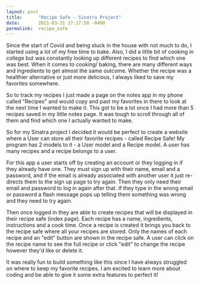 ```yaml
---
layout: post
title:      "Recipe Safe - Sinatra Project"
date:       2021-03-31 17:17:50 -0400
permalink:  recipe_safe
---
```



Since the start of Covid and being stuck in the house with not much to do, I started using a lot of my free time to bake. Also, I did a little bit of cooking in college but was constantly looking up different recipes to find which one was best. When it comes to cooking/ baking, there are many different ways and ingredients to get almost the same outcome. Whether the recipe was a healthier alternative or just more delicious, I always liked to save my favorites somewhere.

So to track my recipes I just made a page on the notes app in my phone called "Recipes" and would copy and past my favorites in there to look at the next time I wanted to make it. This got to be a lot once I had more than 5 recipes saved in my little notes page. It was tough to scroll through all of them and find which one I actually wanted to make.

So for my Sinatra project I decided it would be perfect to create a website where a User can store all their favorite recipes - called Recipe Safe! My program has 2 models to it - a User model and a Recipe model. A user has many recipes and a recipe belongs to a user.

For this app a user starts off by creating an account or they logging in if they already have one. They must sign up with their name, email and a password, and if the email is already associated with another user it just re-directs them to the sign up page to try again. Then they only need their email and password to log in again after that. If they type in the wrong email or password a flash message pops up telling them something was wrong and they need to try again.

Then once logged in they are able to create recipes that will be displayed in their recipe safe (index page). Each recipe has a name, ingredients, instructions and a cook time. Once a recipe is created it brings you back to the recipe safe where all your recipes are stored. Only the names of each recipe and an "edit" button are shown in the recipe safe. A user can click on the recipe name to see the full recipe or click "edit" to change the recipe however they'd like or delete it. 

It was really fun to build something like this since I have always struggled on where to keep my favorite recipes. I am excited to learn more about coding and be able to give it some extra features to perfect it!

